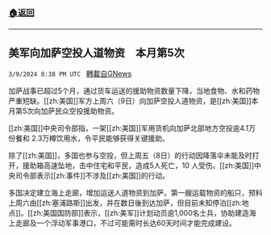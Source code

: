 ###  [:house:返回](README.md)
---


## 美军向加萨空投人道物资　本月第5次
`3/9/2024 8:38 PM UTC ` [轉載自GNews](https://gnews.org/articles/2380431)

加萨战事已超过5个月，通过货车运送的援助物资数量下降，当地食物、水和药物严重短缺。[[zh:美国]]军方上周六（9日）向加萨空投人道物资，是[[zh:美国]]本月第5次向加萨民众空投援助物资。

[[zh:美国]]中央司令部指，一架[[zh:美国]]军用货机向加萨北部地方空投逾4.1万份餐和 2.3万樽饮用水，令平民能够获得关键援助。

除了[[zh:美国]]，多国也参与空投，但上周五（8日）的行动因降落伞未能及时打开，援助箱高速坠地，击中住宅和平民，造成5人死亡，10 人受伤。[[zh:美国]]中央司令部表示[[zh:事件]]不涉及[[zh:美国]]的行动。

多国决定建立海上走廊，增加运送人道物资到加萨。第一艘运载物资的船只，预料上周六由[[zh:塞浦路斯]]出发，并在数日後到达加萨，但目前未知停泊[[zh:地点]]。[[zh:美国国防部]]表示，[[zh:美军]]计划动员逾1,000名士兵，协助建造海上走廊及一个浮动军事港口，不过可能需时长达60天时间才能完成建设。
